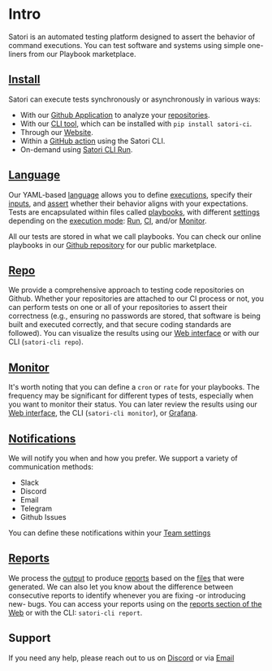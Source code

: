 # Intro

Satori is an automated testing platform designed to assert the behavior of command executions. You can test software and systems using simple one-liners from our Playbook marketplace.


## [Install](install.md)

Satori can execute tests synchronously or asynchronously in various ways:
- With our [Github Application](https://github.com/apps/satorici) to analyze your [repositories](repo.md).
- With our [CLI tool](https://github.com/satorici/satori-cli), which can be installed with `pip install satori-ci`.
- Through our [Website](https://www.satori-ci.com).
- Within a [GitHub action](action.md) using the Satori CLI.
- On-demand using [Satori CLI Run](run.md).

## [Language](language.md)

Our YAML-based [language](language.md) allows you to define [executions](language_execution.md), specify their [inputs](language_inputs.md), and [assert](language_asserts.md) whether their behavior aligns with your expectations. Tests are encapsulated within files called [playbooks](language_playbooks.md), with different [settings](language_settings.md) depending on the [execution mode](mode.md): [Run](execution_run.md), [CI](execution_ci.md), and/or [Monitor](monitor.md).

All our tests are stored in what we call playbooks. You can check our online playbooks in our [Github repository](https://github.com/satorici/playbooks/) for our public marketplace.

## [Repo](repo.md)

We provide a comprehensive approach to testing code repositories on Github. Whether your repositories are attached to our CI process or not, you can perform tests on one or all of your repositories to assert their correctness (e.g., ensuring no passwords are stored, that software is being built and executed correctly, and that secure coding standards are followed). You can visualize the results using our [Web interface](https://www.satori-ci.com) or with our CLI (`satori-cli repo`).

## [Monitor](monitor.md)

It's worth noting that you can define a `cron` or `rate` for your playbooks. The frequency may be significant for different types of tests, especially when you want to monitor their status. You can later review the results using our [Web interface](https://www.satori-ci.com), the CLI (`satori-cli monitor`), or [Grafana](TBC).

## [Notifications](notifications.md)

We will notify you when and how you prefer. We support a variety of communication methods:
- Slack
- Discord
- Email
- Telegram
- Github Issues

You can define these notifications within your [Team settings](https://www.satori-ci.com/team-settings/)

## [Reports](reports.md)

We process the [output](output.md) to produce [reports](reports.md) based on the [files](files.md) that were generated. We can also let you know about the difference between consecutive reports to identify whenever you are fixing -or introducing new- bugs. You can access your reports using on the [reports section of the Web](https://www.satori-ci.com/reports/) or with the CLI: `satori-cli report`.

## Support

If you need any help, please reach out to us on [Discord](https://discord.gg/F6Uzz7fc2s) or via [Email](mailto:support@satori-ci.com)
